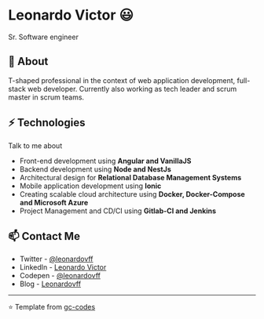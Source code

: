 # Leonardo Victor 😃
Sr. Software engineer

## 🧐 About
T-shaped professional in the context of web application development, full-stack web developer. Currently also working as tech leader and scrum master in scrum teams.

## ⚡ Technologies
Talk to me about
- Front-end development using **Angular and VanillaJS**
- Backend development using **Node and NestJs**
- Architectural design for **Relational Database Management Systems**
- Mobile application development using **Ionic**
- Creating scalable cloud architecture using **Docker, Docker-Compose and Microsoft Azure**
- Project Management and CD/CI using **Gitlab-CI and Jenkins**

## 📫 Contact Me
- Twitter - [@leonardovff](https://twitter.com/leonardovff)
- LinkedIn - [Leonardo Victor](https://in.linkedin.com/in/leonardovff)
- Codepen - [@leonardovff](https://codepen.io/leonardovff/)
- Blog - [Leonardovff](https://leonardovff.me/)


---
⭐️ Template from [gc-codes](https://github.com/gc-codes)
